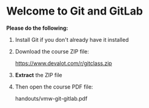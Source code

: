 Welcome to Git and GitLab
=========================

**Please do the following:**

  1. Install Git if you don't already have it installed

  2. Download the course ZIP file:

     https://www.devalot.com/r/gitclass.zip

  3. **Extract** the ZIP file

  4. Then open the course PDF file:

     handouts/vmw-git-gitlab.pdf
